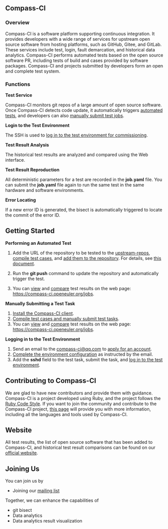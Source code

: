 ## Compass-CI

### Overview

Compass-CI is a software platform supporting continuous integration. It provides developers with a wide range of services for upstream open source software from hosting platforms, such as GitHub, Gitee, and GitLab. These services include test, login, fault demarcation, and historical data analytics. Compass-CI performs automated tests based on the open source software PR, including tests of build and cases provided by software packages. Compass-CI and projects submitted by developers form an open and complete test system.

### Functions

**Test Service**

Compass-CI monitors git repos of a large amount of open source software. Once Compass-CI detects code update, it automatically triggers [automated tests](https://gitee.com/wu_fengguang/compass-ci/blob/master/doc/manual/test-oss-project.en.md), and developers can also [manually submit test jobs](https://gitee.com/wu_fengguang/compass-ci/blob/master/doc/manual/submit-job.en.md).

**Login to the Test Environment**

The SSH is used to [log in to the test environment for commissioning](https://gitee.com/wu_fengguang/compass-ci/blob/master/doc/manual/%E5%A6%82%E4%BD%95%E7%99%BB%E5%BD%95%E6%B5%8B%E8%AF%95%E6%9C%BA%E8%B0%83%E6%B5%8B%E4%BB%BB%E5%8A%A1.md).

**Test Result Analysis**

The historical test results are analyzed and compared using the Web interface.

**Test Result Reproduction**

All deterministic parameters for a test are recorded in the **job.yaml** file. You can submit the **job.yaml** file again to run the same test in the same hardware and software environments.

**Error Locating**

If a new error ID is generated, the bisect is automatically triggered to locate the commit of the error ID.

## Getting Started

**Performing an Automated Test**

1. Add the URL of the repository to be tested to the [upstream-repos](https://gitee.com/wu_fengguang/upstream-repos.git), [compile test cases](https://gitee.com/wu_fengguang/lkp-tests/blob/master/doc/add-testcase.md), and [add them to the repository](https://gitee.com/wu_fengguang/lkp-tests). For details, see [this document](https://gitee.com/wu_fengguang/compass-ci/blob/master/doc/manual/test-oss-project.en.md).

2. Run the **git push** command to update the repository and automatically trigger the test.

3. You can [view](https://gitee.com/wu_fengguang/compass-ci/blob/master/doc/manual/browse-results.en.md) and [compare](https://gitee.com/wu_fengguang/compass-ci/blob/master/doc/manual/compare-results.en.md) test results on the web page: https://compass-ci.openeuler.org/jobs.

**Manually Submitting a Test Task**

1. [Install the Compass-CI client](https://gitee.com/wu_fengguang/compass-ci/blob/master/doc/manual/%E6%9C%AC%E5%9C%B0%E5%AE%89%E8%A3%85compass-ci%E5%AE%A2%E6%88%B7%E7%AB%AF.md).
2. [Compile test cases and manually submit test tasks](https://gitee.com/wu_fengguang/lkp-tests/blob/master/doc/add-testcase.md).
3. You can [view](https://gitee.com/wu_fengguang/compass-ci/blob/master/doc/manual/browse-results.en.md) and [compare](https://gitee.com/wu_fengguang/compass-ci/blob/master/doc/manual/compare-results.en.md) test results on the web page: https://compass-ci.openeuler.org/jobs.

**Logging in to the Test Environment**

1. Send an email to the compass-ci@qq.com to [apply for an account](https://gitee.com/wu_fengguang/compass-ci/blob/master/doc/manual/apply-account.md).
2. [Complete the environment configuration](https://gitee.com/wu_fengguang/compass-ci/blob/master/doc/manual/%E6%9C%AC%E5%9C%B0%E5%AE%89%E8%A3%85compass-ci%E5%AE%A2%E6%88%B7%E7%AB%AF.md) as instructed by the email.
3. Add the **sshd** field to the test task, submit the task, and [log in to the test environment](https://gitee.com/wu_fengguang/compass-ci/blob/master/doc/manual/%E5%A6%82%E4%BD%95%E7%99%BB%E5%BD%95%E6%B5%8B%E8%AF%95%E6%9C%BA%E8%B0%83%E6%B5%8B%E4%BB%BB%E5%8A%A1.md).

## Contributing to Compass-CI

We are glad to have new contributors and provide them with guidance. Compass-CI is a project developed using Ruby, and the project follows the [Ruby Code Style](https://ruby-china.org/wiki/coding-style). If you want to join the community and contribute to the Compass-CI project, [this page](https://gitee.com/wu_fengguang/compass-ci/blob/master/doc/learning-resources.md) will provide you with more information, including all the languages and tools used by Compass-CI.

## Website

All test results, the list of open source software that has been added to Compass-CI, and historical test result comparisons can be found on our [official website](https://compass-ci.openeuler.org).

## Joining Us

You can join us by

- Joining our [mailing list](https://mailweb.openeuler.org/postorius/lists/compass-ci.openeuler.org/)

Together, we can enhance the capabilities of

- git bisect
- Data analytics
- Data analytics result visualization
